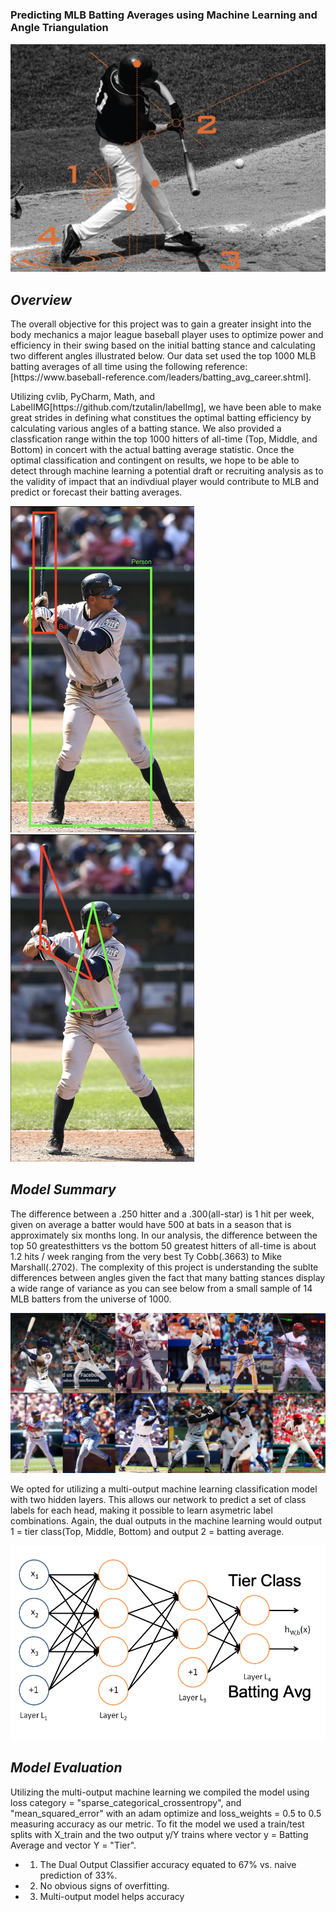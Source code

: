### Predicting MLB Batting Averages using Machine Learning and Angle Triangulation
![firstimage](/images/object_angle_head.png)

## _Overview_
<p> The overall objective for this project was to gain a greater insight into the body mechanics a major league
  baseball player uses to optimize power and efficiency in their swing based on the initial batting stance and calculating
  two different angles illustrated below.  Our data set used the top 1000 MLB batting averages of all time using the following
  reference: [https://www.baseball-reference.com/leaders/batting_avg_career.shtml].

<p> Utilizing cvlib, PyCharm, Math, and LabelIMG[https://github.com/tzutalin/labelImg], we have been able to make great strides in defining what constitues the optimal batting efficiency by calculating various angles of a batting stance.  We also provided a classfication range within the top 1000 hitters of all-time (Top, Middle, and Bottom) in concert with the actual batting average statistic.  Once the optimal classification and contingent on results, we hope to be able to detect through machine learning a potential draft or recruiting analysis as to the validity of impact that an indivdiual player would contribute to MLB and predict or forecast their batting averages.  
  
![angle1](/images/object_detect.png).    ![angle2](/images/object_angle.png)

## _Model Summary_
<p> The difference between a .250 hitter and a .300(all-star) is 1 hit per week, given on average a batter would have 500 at bats in a season that is approximately six months long.  In our analysis, the difference between the top 50 greatesthitters vs the bottom 50 greatest hitters of all-time is about 1.2 hits / week ranging from the very best Ty Cobb(.3663) to Mike Marshall(.2702).  The complexity of this project is understanding the sublte differences between angles given the fact that many batting stances display a wide range of variance as you can see below from a small sample of 14 MLB batters from the universe of 1000.  
  
![batters](/images/Image_Stack_14.png)
  
<p> We opted for utilizing a multi-output machine learning classification model with two hidden layers.  This allows our network to predict a set of class labels for each head, making it possible to learn asymetric label combinations.  Again, the dual outputs in the machine learning would output 1 = tier class(Top, Middle, Bottom) and output 2 = batting average.  
  
![model](/images/multi_ouptut_ml.png)

## _Model Evaluation_
<p> Utilizing the multi-output machine learning we compiled the model using loss category = "sparse_categorical_crossentropy", and "mean_squared_error" with an adam optimize and loss_weights = 0.5 to 0.5 measuring accuracy as our metric.  To fit the model we used a train/test splits with X_train and the two output y/Y trains where
  vector y = Batting Average and vector Y = "Tier".  

* 1. The Dual Output Classifier accuracy equated to 67% vs. naive prediction of 33%. 
* 2. No obvious signs of overfitting. 
* 3. Multi-output model helps accuracy

